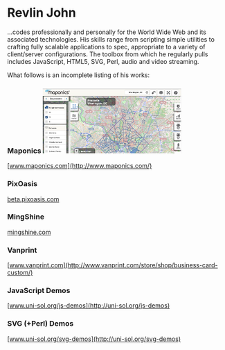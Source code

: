 Revlin John
======

...codes professionally and personally for the World Wide Web and its associated technologies. His skills range from scripting simple utilities to crafting fully scalable applications to spec, appropriate to a variety of client/server configurations. The toolbox from which he regularly pulls includes JavaScript, HTML5, SVG, Perl, audio and video streaming.

What follows is an incomplete listing of his works:

### Maponics ![Maponics](images/maponics.png)
[www.maponics.com](http://www.maponics.com/)

### PixOasis
[beta.pixoasis.com](https://beta.pixoasis.com/)

### MingShine
[mingshine.com](http://mingshine.com/new_car_protection.html)

### Vanprint 
[www.vanprint.com](http://www.vanprint.com/store/shop/business-card-custom/)

### JavaScript Demos
[www.uni-sol.org/js-demos](http://uni-sol.org/js-demos)

### SVG (+Perl) Demos
[www.uni-sol.org/svg-demos](http://uni-sol.org/svg-demos)
